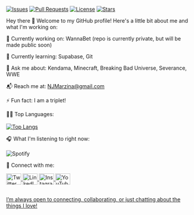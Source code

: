 [![Issues](https://img.shields.io/github/issues/NJMarzina/NJMarzina)](https://github.com/NJMarzina/NJMarzina/issues)
[![Pull Requests](https://img.shields.io/github/issues-pr/NJMarzina/NJMarzina)](https://github.com/NJMarzina/NJMarzina/pulls)
[![License](https://img.shields.io/github/license/NJMarzina/NJMarzina)](https://github.com/NJMarzina/NJMarzina/blob/main/LICENSE)
[![Stars](https://img.shields.io/github/stars/NJMarzina/NJMarzina?style=social)](https://github.com/NJMarzina/NJMarzina/stargazers)

Hey there 👋
Welcome to my GitHub profile! Here's a little bit about me and what I'm working on:

🔭 Currently working on: WannaBet (repo is currently private, but will be made public soon)

🌱 Currently learning: Supabase, Git

<!--🤝 Looking to collaborate on: [Your idea here]

🧠 Seeking help with: [Your topic here]-->

💬 Ask me about: Kendama, Minecraft, Breaking Bad Universe, Severance, WWE

📬 Reach me at: NJMarzina@gmail.com

<!--😄 Pronouns: he/him-->

⚡ Fun fact: I am a triplet!

🧑‍💻 Top Languages:<br /> <br />
[![Top Langs](https://github-readme-stats.vercel.app/api/top-langs/?username=NJMarzina)](https://github.com/NJMarzina/github-readme-stats)

🎧 What I'm listening to right now:<br /> <br />
![Spotify](https://spotify-recently-played-readme.vercel.app/api?user=njmarzina)

📱 Connect with me:
<p align="left">
<a href="https://www.x.com/OhMarzy" target="blank"> <img align="center" src="https://cdn.jsdelivr.net/npm/simple-icons@3.0.1/icons/twitter.svg" alt="Twitter" height="30" width="40" />
<a href="https://www.linkedin.com/nathan-marzina" target="blank"> <img align="center" src="https://cdn.jsdelivr.net/npm/simple-icons@3.0.1/icons/linkedin.svg" alt="LinkedIn" height="30" width="40" />
<a href="https://www.instagram.com/NathanMarzy" target="blank"> <img align="center" src="https://cdn.jsdelivr.net/npm/simple-icons@3.0.1/icons/instagram.svg" alt="Instagram" height="30" width="40" />
<a href="your link" target="blank"> <img align="center" src="https://cdn.jsdelivr.net/npm/simple-icons@3.0.1/icons/youtube.svg" alt="YouTube" height="30" width="40" />
</p> <br />
I’m always open to connecting, collaborating, or just chatting about the things I love!
